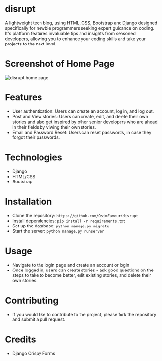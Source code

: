 # disrupt
A lightweight tech blog, using HTML, CSS, Bootstrap and Django designed specifically for newbie programmers seeking expert guidance on coding. 
It's platform features invaluable tips and insights from seasoned developers, allowing you to enhance your 
coding skills and take your projects to the next level. 

# Screenshot of Home Page
 ![disrupt home page](https://github.com/OsimFavour/disrupt/assets/95959056/732a3a46-74be-473d-8d30-4c39f7ce7d7b)


# Features
- User authentication: Users can create an account, log in, and log out.
- Post and View stories: Users can create, edit, and delete their own stories and also get inspired by other senior developers who are ahead in their fields by viwing their own stories.
- Email and Password Reset: Users can reset passwords, in case they forgot their passwords.

# Technologies
- Django
- HTML/CSS
- Bootstrap

# Installation
- Clone the repository: `https://github.com/OsimFavour/disrupt`
- Install dependencies: `pip install -r requirements.txt`
- Set up the database: `python manage.py migrate`
- Start the server: `python manage.py runserver`

# Usage
- Navigate to the login page and create an account or login
- Once logged in, users can create stories - ask good questions on the steps to take to become better, edit existing stories, and delete their own stories.

# Contributing
- If you would like to contribute to the project, please fork the repository and submit a pull request.

# Credits
- Django Crispy Forms





